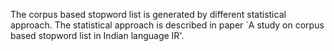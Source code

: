 The corpus based stopword list is generated by different statistical approach. The statistical approach is described in paper `A study on corpus based stopword list in Indian language IR'.
